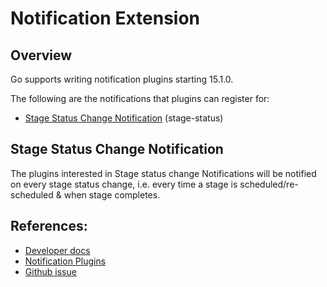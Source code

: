 # Notification Extension

## Overview

Go supports writing notification plugins starting 15.1.0.

The following are the notifications that plugins can register for:

- [Stage Status Change Notification](#stage-status-change-notification) (stage-status)

## Stage Status Change Notification

The plugins interested in Stage status change Notifications will be notified on every stage status change, i.e. every time a stage is scheduled/re-scheduled & when stage completes.

## References:

* [Developer docs](https://developer.go.cd/current/writing_go_plugins/notification/json_message_based_notification_extension.html)
* [Notification Plugins](http://www.go.cd/community/plugins.html#notification-plugins-count)
* [Github issue](https://github.com/gocd/gocd/issues/867)
